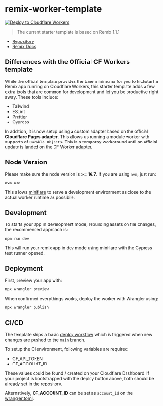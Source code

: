 # remix-worker-template

[![Deploy to Cloudflare Workers](https://deploy.workers.cloudflare.com/button)](https://deploy.workers.cloudflare.com/?url=https://github.com/edmundhung/remix-worker-template)

> The current starter template is based on Remix 1.1.1

- [Repository](https://github.com/remix-run/remix)
- [Remix Docs](https://remix.run/docs)

## Differences with the Official CF Workers template

While the official template provides the bare minimums for you to kickstart a Remix app running on Cloudflare Workers, this starter template adds a few extra tools that are common for development and let you be productive right away. These tools include:

- Tailwind
- ESLint
- Prettier
- Cypress

In addition, it is now setup using a custom adapter based on the official **Cloudflare Pages adapter**. This allows us running a module worker with supports of `Durable Objects`. This is a temporay workaround until an official update is landed on the CF Worker adapter.

## Node Version

Please make sure the node version is **>= 16.7**. If you are using `nvm`, just run:

```sh
nvm use
```

This allows [miniflare](https://github.com/cloudflare/miniflare) to serve a development environment as close to the actual worker runtime as possibile.

## Development

To starts your app in development mode, rebuilding assets on file changes, the recommended approach is:

```sh
npm run dev
```

This will run your remix app in dev mode using miniflare with the Cypress test runner opened.

## Deployment

First, preview your app with:

```sh
npx wrangler preview
```

When confirmed everythings works, deploy the worker with Wrangler using:

```sh
npx wrangler publish
```

## CI/CD

The template ships a basic [deploy workflow](./.github/workflows/deploy.yml) which is triggered when new changes are pushed to the `main` branch.

To setup the CI environment, following variables are required:

- CF_API_TOKEN
- CF_ACCOUNT_ID

These values could be found / created on your Cloudflare Dashboard. If your project is bootstrapped with the deploy button above, both should be already set in the repository.

Alternatively, **CF_ACCOUNT_ID** can be set as `account_id` on the [wrangler.toml](./wrangler.toml).
